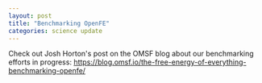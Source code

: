 ```yaml
---
layout: post
title: "Benchmarking OpenFE"
categories: science update
---
```


Check out Josh Horton's post on the OMSF blog about our benchmarking efforts in progress: https://blog.omsf.io/the-free-energy-of-everything-benchmarking-openfe/